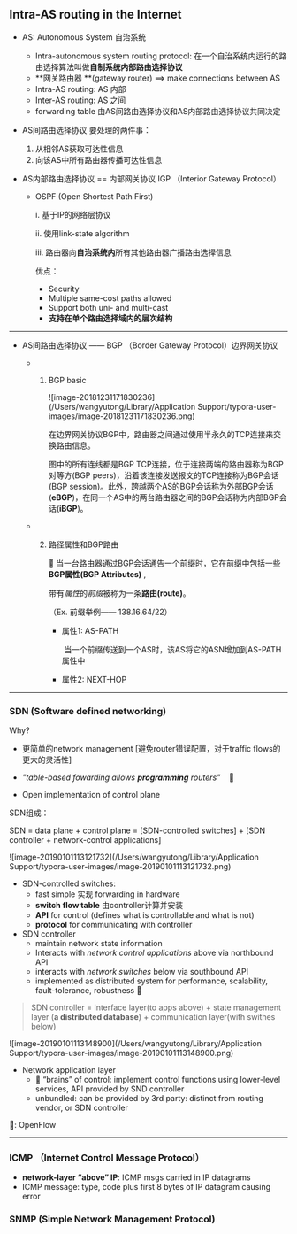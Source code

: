 ## Intra-AS routing in the Internet

- AS: Autonomous System 自治系统
  - Intra-autonomous system routing protocol: 在一个自治系统内运行的路由选择算法叫做**自制系统内部路由选择协议**
  - **网关路由器 **(gateway router)  ==> make connections between AS
  - Intra-AS routing: AS 内部 
  - Inter-AS routing: AS 之间
  - forwarding table 由AS间路由选择协议和AS内部路由选择协议共同决定
- AS间路由选择协议 要处理的两件事：
  1. 从相邻AS获取可达性信息
  2. 向该AS中所有路由器传播可达性信息

- AS内部路由选择协议 == 内部网关协议 IGP （Interior Gateway Protocol）

  - OSPF (Open Shortest Path First)

    i. 基于IP的网络层协议

    ii. 使用link-state algorithm

    iii. 路由器向**自治系统内**所有其他路由器广播路由选择信息

    优点：

    - Security 
    - Multiple same-cost paths allowed
    - Support both uni- and multi-cast
    - **支持在单个路由选择域内的层次结构** 

---

- AS间路由选择协议 —— BGP （Border Gateway Protocol）边界网关协议

  - 1. BGP basic

       ![image-20181231171830236](/Users/wangyutong/Library/Application Support/typora-user-images/image-20181231171830236.png)

       在边界网关协议BGP中，路由器之间通过使用半永久的TCP连接来交换路由信息。

       图中的所有连线都是BGP TCP连接，位于连接两端的路由器称为BGP对等方(BGP peers)，沿着该连接发送报文的TCP连接称为BGP会话(BGP session)。此外，跨越两个AS的BGP会话称为外部BGP会话(**eBGP**)，在同一个AS中的两台路由器之间的BGP会话称为内部BGP会话(**iBGP**)。



  - 2. 路径属性和BGP路由

       :imp: 当一台路由器通过BGP会话通告一个前缀时，它在前缀中包括一些**BGP属性(BGP Attributes)** ,

       带有*属性*的*前缀*被称为一条**路由(route)**。

       （Ex. 前缀举例—— 138.16.64/22）

       - 属性1: AS-PATH

         ​	当一个前缀传送到一个AS时，该AS将它的ASN增加到AS-PATH属性中

       - 属性2: NEXT-HOP


---

### SDN (Software defined networking)

Why?

- 更简单的network management [避免router错误配置，对于traffic flows的更大的灵活性]

- *"table-based fowarding allows **programming** routers"* ​ ​ ​ :whale:
- Open implementation of control plane

SDN组成：

SDN = data plane + control plane = [SDN-controlled switches] + [SDN controller + network-control applications]

![image-20190101113121732](/Users/wangyutong/Library/Application Support/typora-user-images/image-20190101113121732.png)



- SDN-controlled switches:
  - fast simple 实现 forwarding in hardware
  - **switch flow table** 由controller计算并安装
  - **API** for control (defines what is controllable and what is not)
  - **protocol** for communicating with controller
- SDN controller
  - maintain network state information 
  - Interacts with *network control applications* above via northbound API
  - interacts with *network switches* below via southbound API
  - implemented as distributed system for performance, scalability, fault-tolerance, robustness​ :whale:



>  SDN controller = Interface layer(to apps above) + state management layer (**a distributed database**) + communication layer(with swithes below)

![image-20190101113148900](/Users/wangyutong/Library/Application Support/typora-user-images/image-20190101113148900.png)



- Network application layer
  -  “brains” of control: implement control functions using lower-level services, API provided by SND controller 
  -  unbundled: can be provided by 3rd party: distinct from routing vendor, or SDN controller 





:eyes:: OpenFlow



---

### ICMP （Internet Control Message Protocol）

- **network-layer “above” IP**:  ICMP msgs carried in IP  datagrams 
- ICMP message: type, code plus first 8 bytes of IP datagram causing error

### SNMP (Simple Network Management Protocol)

